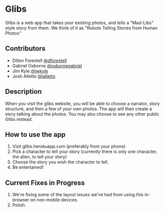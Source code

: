 # Glibs

Glibs is a web app that takes your existing photos, and tells a "Mad-Libs" style story from them.  We think of it as "Robots Telling Stories from Human Photos"

## Contributors
* Dillon Forestell 
[@dforestell](https://github.com/dforestell) 
* Gabriel Osborne 
[@osbornegabriel](https://github.com/dforestell) 
* Jim Kyle 
[@jwkyle](https://github.com/dforestell) 
* Josh Alletto 
[@jalletto](https://github.com/dforestell) 


## Description
When you visit the glibs website, you will be able to choose a narrator, story structure, and then a few of your own photos.  The app will then create a story talking about the photos.  You may also choose to see any other public Glibs instead.

## How to use the app
1) Visit glibs.herokuapp.com (preferably from your phone)
2) Pick a character to tell your story (currently there is only one character, the alien, to tell your story)
3) Choose the story you wish the character to tell.
4) Be entertained! 

## Current Fixes in Progress
1) We're fixing some of the layout issues we've had from using this in-browser on non-mobile devices.  
2) Polish.
